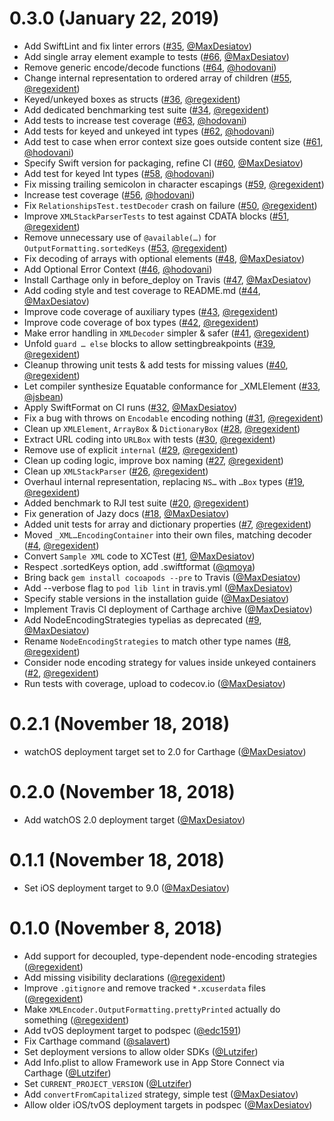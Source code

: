 #  0.3.0 (January 22, 2019)

* Add SwiftLint and fix linter errors ([#35](https://github.com/MaxDesiatov/XMLCoder/pull/35), [@MaxDesiatov](https://github.com/MaxDesiatov))
* Add single array element example to tests ([#66](https://github.com/MaxDesiatov/XMLCoder/pull/66), [@MaxDesiatov](https://github.com/MaxDesiatov))
* Remove generic encode/decode functions ([#64](https://github.com/MaxDesiatov/XMLCoder/pull/64), [@hodovani](https://github.com/hodovani))
* Change internal representation to ordered array of children ([#55](https://github.com/MaxDesiatov/XMLCoder/pull/55), [@regexident](https://github.com/regexident))
* Keyed/unkeyed boxes as structs ([#36](https://github.com/MaxDesiatov/XMLCoder/pull/36), [@regexident](https://github.com/regexident))
* Add dedicated benchmarking test suite ([#34](https://github.com/MaxDesiatov/XMLCoder/pull/34), [@regexident](https://github.com/regexident))
* Add tests to increase test coverage ([#63](https://github.com/MaxDesiatov/XMLCoder/pull/63), [@hodovani](https://github.com/hodovani))
* Add tests for keyed and unkeyed int types ([#62](https://github.com/MaxDesiatov/XMLCoder/pull/62), [@hodovani](https://github.com/hodovani))
* Add test to case when error context size goes outside content size ([#61](https://github.com/MaxDesiatov/XMLCoder/pull/61), [@hodovani](https://github.com/hodovani))
* Specify Swift version for packaging, refine CI ([#60](https://github.com/MaxDesiatov/XMLCoder/pull/60), [@MaxDesiatov](https://github.com/MaxDesiatov))
* Add test for keyed Int types ([#58](https://github.com/MaxDesiatov/XMLCoder/pull/58), [@hodovani](https://github.com/hodovani))
* Fix missing trailing semicolon in character escapings ([#59](https://github.com/MaxDesiatov/XMLCoder/pull/59), [@regexident](https://github.com/regexident))
* Increase test coverage ([#56](https://github.com/MaxDesiatov/XMLCoder/pull/56), [@hodovani](https://github.com/hodovani))
* Fix `RelationshipsTest.testDecoder` crash on failure ([#50](https://github.com/MaxDesiatov/XMLCoder/pull/50), [@regexident](https://github.com/regexident))
* Improve `XMLStackParserTests` to test against CDATA blocks ([#51](https://github.com/MaxDesiatov/XMLCoder/pull/51), [@regexident](https://github.com/regexident))
* Remove unnecessary use of `@available(…)` for `OutputFormatting.sortedKeys` ([#53](https://github.com/MaxDesiatov/XMLCoder/pull/53), [@regexident](https://github.com/regexident))
* Fix decoding of arrays with optional elements ([#48](https://github.com/MaxDesiatov/XMLCoder/pull/48), [@MaxDesiatov](https://github.com/MaxDesiatov))
* Add Optional Error Context ([#46](https://github.com/MaxDesiatov/XMLCoder/pull/46), [@hodovani](https://github.com/hodovani))
* Install Carthage only in before_deploy on Travis ([#47](https://github.com/MaxDesiatov/XMLCoder/pull/47), [@MaxDesiatov](https://github.com/MaxDesiatov))
* Add coding style and test coverage to README.md ([#44](https://github.com/MaxDesiatov/XMLCoder/pull/44), [@MaxDesiatov](https://github.com/MaxDesiatov))
* Improve code coverage of auxiliary types ([#43](https://github.com/MaxDesiatov/XMLCoder/pull/43), [@regexident](https://github.com/regexident))
* Improve code coverage of box types ([#42](https://github.com/MaxDesiatov/XMLCoder/pull/42), [@regexident](https://github.com/regexident))
* Make error handling in `XMLDecoder` simpler & safer ([#41](https://github.com/MaxDesiatov/XMLCoder/pull/41), [@regexident](https://github.com/regexident))
* Unfold `guard … else` blocks to allow settingbreakpoints ([#39](https://github.com/MaxDesiatov/XMLCoder/pull/39), [@regexident](https://github.com/regexident))
* Cleanup throwing unit tests & add tests for missing values ([#40](https://github.com/MaxDesiatov/XMLCoder/pull/40), [@regexident](https://github.com/regexident))
* Let compiler synthesize Equatable conformance for _XMLElement ([#33](https://github.com/MaxDesiatov/XMLCoder/pull/33), [@jsbean](https://github.com/jsbean))
* Apply SwiftFormat on CI runs ([#32](https://github.com/MaxDesiatov/XMLCoder/pull/32), [@MaxDesiatov](https://github.com/MaxDesiatov))
* Fix a bug with throws on `Encodable` encoding nothing ([#31](https://github.com/MaxDesiatov/XMLCoder/pull/31), [@regexident](https://github.com/regexident))
* Clean up `XMLElement`, `ArrayBox` & `DictionaryBox` ([#28](https://github.com/MaxDesiatov/XMLCoder/pull/28), [@regexident](https://github.com/regexident))
* Extract URL coding into `URLBox` with tests ([#30](https://github.com/MaxDesiatov/XMLCoder/pull/30), [@regexident](https://github.com/regexident))
* Remove use of explicit `internal` ([#29](https://github.com/MaxDesiatov/XMLCoder/pull/29), [@regexident](https://github.com/regexident))
* Clean up coding logic, improve box naming ([#27](https://github.com/MaxDesiatov/XMLCoder/pull/27), [@regexident](https://github.com/regexident))
* Clean up `XMLStackParser` ([#26](https://github.com/MaxDesiatov/XMLCoder/pull/26), [@regexident](https://github.com/regexident))
* Overhaul internal representation, replacing `NS…` with `…Box` types ([#19](https://github.com/MaxDesiatov/XMLCoder/pull/19), [@regexident](https://github.com/regexident))
* Added benchmark to RJI test suite ([#20](https://github.com/MaxDesiatov/XMLCoder/pull/20), [@regexident](https://github.com/regexident))
* Fix generation of Jazy docs ([#18](https://github.com/MaxDesiatov/XMLCoder/pull/18), [@MaxDesiatov](https://github.com/MaxDesiatov))
* Added unit tests for array and dictionary properties ([#7](https://github.com/MaxDesiatov/XMLCoder/pull/7), [@regexident](https://github.com/regexident))
* Moved `_XML…EncodingContainer` into their own files, matching decoder ([#4](https://github.com/MaxDesiatov/XMLCoder/pull/4), [@regexident](https://github.com/regexident))
* Convert `Sample XML` code to XCTest ([#1](https://github.com/MaxDesiatov/XMLCoder/pull/1), [@MaxDesiatov](https://github.com/MaxDesiatov))
* Respect .sortedKeys option, add .swiftformat ([@qmoya](https://github.com/qmoya))
* Bring back `gem install cocoapods --pre` to Travis ([@MaxDesiatov](https://github.com/MaxDesiatov))
* Add --verbose flag to `pod lib lint` in travis.yml ([@MaxDesiatov](https://github.com/MaxDesiatov))
* Specify stable versions in the installation guide ([@MaxDesiatov](https://github.com/MaxDesiatov))
* Implement Travis CI deployment of Carthage archive ([@MaxDesiatov](https://github.com/MaxDesiatov))
* Add NodeEncodingStrategies typelias as deprecated ([#9](https://github.com/MaxDesiatov/XMLCoder/pull/9), [@MaxDesiatov](https://github.com/MaxDesiatov))
* Rename `NodeEncodingStrategies` to match other type names ([#8](https://github.com/MaxDesiatov/XMLCoder/pull/8), [@regexident](https://github.com/regexident))
* Consider node encoding strategy for values inside unkeyed containers ([#2](https://github.com/MaxDesiatov/XMLCoder/pull/2), [@regexident](https://github.com/regexident))
* Run tests with coverage, upload to codecov.io ([@MaxDesiatov](https://github.com/MaxDesiatov))

#  0.2.1 (November 18, 2018)

* watchOS deployment target set to 2.0 for Carthage ([@MaxDesiatov](https://github.com/MaxDesiatov))

#  0.2.0 (November 18, 2018)

* Add watchOS 2.0 deployment target ([@MaxDesiatov](https://github.com/MaxDesiatov))

#  0.1.1 (November 18, 2018)

* Set iOS deployment target to 9.0 ([@MaxDesiatov](https://github.com/MaxDesiatov))

#  0.1.0 (November 8, 2018)

* Add support for decoupled, type-dependent node-encoding strategies ([@regexident](https://github.com/regexident))
* Add missing visibility declarations ([@regexident](https://github.com/regexident))
* Improve `.gitignore` and remove tracked `*.xcuserdata` files ([@regexident](https://github.com/regexident))
* Make `XMLEncoder.OutputFormatting.prettyPrinted` actually do something ([@regexident](https://github.com/regexident))
* Add tvOS deployment target to podspec ([@edc1591](https://github.com/edc1591))
* Fix Carthage command ([@salavert](https://github.com/salavert))
* Set deployment versions to allow older SDKs ([@Lutzifer](https://github.com/Lutzifer))
* Add Info.plist to allow Framework use in App Store Connect via Carthage ([@Lutzifer](https://github.com/Lutzifer))
* Set `CURRENT_PROJECT_VERSION`  ([@Lutzifer](https://github.com/Lutzifer))
* Add `convertFromCapitalized` strategy, simple test ([@MaxDesiatov](https://github.com/MaxDesiatov))
* Allow older iOS/tvOS deployment targets in podspec ([@MaxDesiatov](https://github.com/MaxDesiatov))

